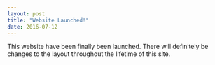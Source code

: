 ```yaml
---
layout: post
title: "Website Launched!"
date: 2016-07-12
---
```

This website have been finally been launched. There will definitely be changes to the layout throughout the lifetime of this site.
